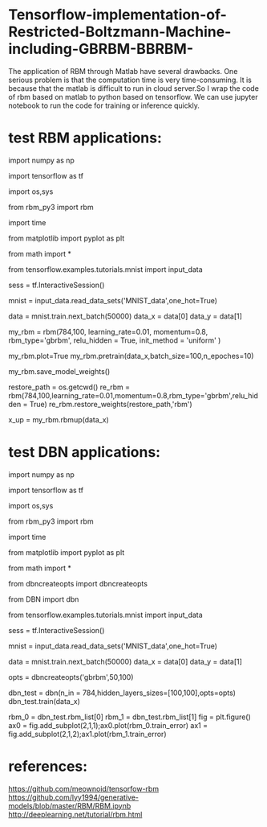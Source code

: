 # Tensorflow-implementation-of-Restricted-Boltzmann-Machine-including-GBRBM-BBRBM-
The application of RBM through Matlab have several drawbacks. One serious problem is that the computation time is very time-consuming. It is because that the matlab is difficult to run in cloud server.So I wrap the code of rbm based on matlab to python based on tensorflow. We can use jupyter notebook to run the code for training or inference quickly.

# test RBM applications:
  import numpy as np
  
  import tensorflow as tf
  
  import os,sys
  
  from rbm_py3 import rbm
  
  import time
  
  from matplotlib import pyplot as plt
  
  from math import *
  
  from tensorflow.examples.tutorials.mnist import input_data

  sess = tf.InteractiveSession()

  mnist = input_data.read_data_sets('MNIST_data',one_hot=True)

  data = mnist.train.next_batch(50000)
  data_x = data[0]
  data_y = data[1]

  my_rbm = rbm(784,100,
             learning_rate=0.01,
             momentum=0.8,
             rbm_type='gbrbm',
             relu_hidden = True,
             init_method = 'uniform'
             )

  my_rbm.plot=True
  my_rbm.pretrain(data_x,batch_size=100,n_epoches=10)
  
  my_rbm.save_model_weights()

  restore_path = os.getcwd()
  re_rbm = rbm(784,100,learning_rate=0.01,momentum=0.8,rbm_type='gbrbm',relu_hidden = True)
  re_rbm.restore_weights(restore_path,'rbm')

  x_up = my_rbm.rbmup(data_x)

# test DBN applications:
import numpy as np

import tensorflow as tf

import os,sys

from rbm_py3 import rbm

import time

from matplotlib import pyplot as plt

from math import *

from dbncreateopts import dbncreateopts

from DBN import dbn

from tensorflow.examples.tutorials.mnist import input_data

sess = tf.InteractiveSession()

mnist = input_data.read_data_sets('MNIST_data',one_hot=True)

data = mnist.train.next_batch(50000)
data_x = data[0]
data_y = data[1]

opts = dbncreateopts('gbrbm',50,100)

dbn_test = dbn(n_in = 784,hidden_layers_sizes=[100,100],opts=opts)
dbn_test.train(data_x)

rbm_0 = dbn_test.rbm_list[0]
rbm_1 = dbn_test.rbm_list[1]
fig = plt.figure()
ax0 = fig.add_subplot(2,1,1);ax0.plot(rbm_0.train_error)
ax1 = fig.add_subplot(2,1,2);ax1.plot(rbm_1.train_error)

# references:

  https://github.com/meownoid/tensorfow-rbm
  https://github.com/lyy1994/generative-models/blob/master/RBM/RBM.ipynb
  http://deeplearning.net/tutorial/rbm.html
